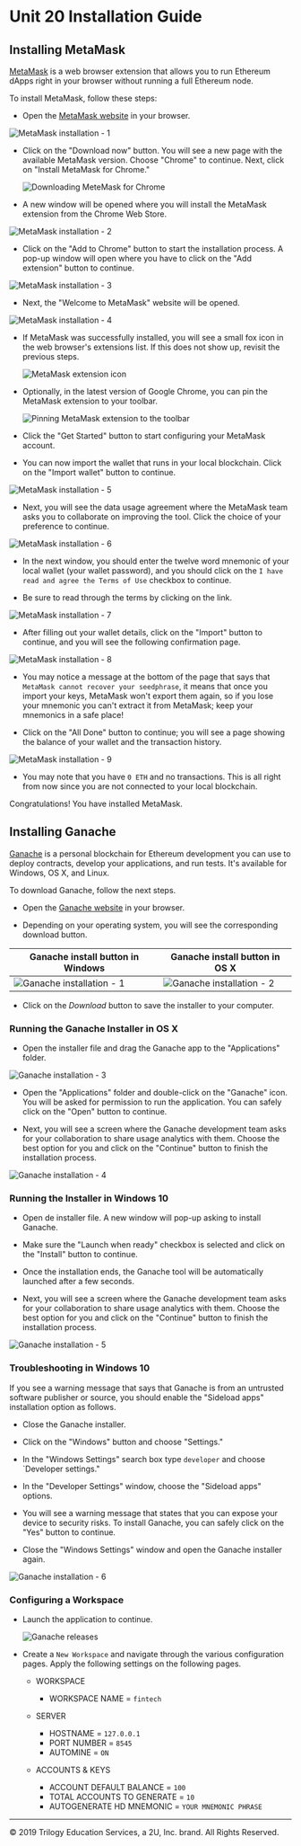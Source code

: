 # Unit 20 Installation Guide

## Installing MetaMask

[MetaMask](https://metamask.io/) is a web browser extension that allows you to run Ethereum dApps right in your browser without running a full Ethereum node.

To install MetaMask, follow these steps:

* Open the [MetaMask website](https://metamask.io/) in your browser.

 ![MetaMask installation - 1](Images/metamask-1.png)

* Click on the "Download now" button. You will see a new page with the available MetaMask version. Choose "Chrome" to continue. Next, click on "Install MetaMask for Chrome."

  ![Downloading MeteMask for Chrome](Images/metamask-for-chrome.gif)

* A new window will be opened where you will install the MetaMask extension from the Chrome Web Store.

 ![MetaMask installation - 2](Images/metamask-2.png)

* Click on the "Add to Chrome" button to start the installation process. A pop-up window will open where you have to click on the "Add extension" button to continue.

 ![MetaMask installation - 3](Images/metamask-3.png)

* Next, the "Welcome to MetaMask" website will be opened.

 ![MetaMask installation - 4](Images/metamask-4.png)

* If MetaMask was successfully installed, you will see a small fox icon in the web browser's extensions list. If this does not show up, revisit the previous steps.

  ![MetaMask extension icon](Images/metamask-extension-icon.png)

* Optionally, in the latest version of Google Chrome, you can pin the MetaMask extension to your toolbar.

  ![Pinning MetaMask extension to the toolbar](Images/metamask-pinning-extension.gif)

* Click the "Get Started" button to start configuring your MetaMask account.

* You can now import the wallet that runs in your local blockchain. Click on the "Import wallet" button to continue.

 ![MetaMask installation - 5](Images/metamask-5.png)

* Next, you will see the data usage agreement where the MetaMask team asks you to collaborate on improving the tool. Click the choice of your preference to continue.

 ![MetaMask installation - 6](Images/metamask-6.png)

* In the next window, you should enter the twelve word mnemonic of your local wallet (your wallet password), and you should click on the `I have read and agree the Terms of Use` checkbox to continue.

* Be sure to read through the terms by clicking on the link.

 ![MetaMask installation - 7](Images/metamask-7.png)

* After filling out your wallet details, click on the "Import" button to continue, and you will see the following confirmation page.

 ![MetaMask installation - 8](Images/metamask-8.png)

* You may notice a message at the bottom of the page that says that `MetaMask cannot recover your seedphrase`, it means that once you import your keys, MetaMask won't export them again, so if you lose your mnemonic you can't extract it from MetaMask; keep your mnemonics in a safe place!

* Click on the "All Done" button to continue; you will see a page showing the balance of your wallet and the transaction history.

 ![MetaMask installation - 9](Images/metamask-9.png)

* You may note that you have `0 ETH` and no transactions. This is all right from now since you are not connected to your local blockchain.

Congratulations! You have installed MetaMask.

## Installing Ganache

[Ganache](https://www.trufflesuite.com/ganache) is a personal blockchain for Ethereum development you can use to deploy contracts, develop your applications, and run tests. It's available for Windows, OS X, and Linux.

To download Ganache, follow the next steps.

* Open the [Ganache website](https://www.trufflesuite.com/ganache) in your browser.

* Depending on your operating system, you will see the corresponding download button.

 | Ganache install button in Windows | Ganache install button in OS X |
 | ------------------------------------------------- | ------------------------------------------------- |
 | ![Ganache installation - 1](Images/ganache-1.png) | ![Ganache installation - 2](Images/ganache-2.png) |

* Click on the _Download_ button to save the installer to your computer.

### Running the Ganache Installer in OS X

* Open the installer file and drag the Ganache app to the "Applications" folder.

 ![Ganache installation - 3](Images/ganache-3.gif)

* Open the "Applications" folder and double-click on the "Ganache" icon. You will be asked for permission to run the application. You can safely click on the "Open" button to continue.

* Next, you will see a screen where the Ganache development team asks for your collaboration to share usage analytics with them. Choose the best option for you and click on the "Continue" button to finish the installation process.

 ![Ganache installation - 4](Images/ganache-4.gif)

### Running the Installer in Windows 10

* Open de installer file. A new window will pop-up asking to install Ganache.

* Make sure the "Launch when ready" checkbox is selected and click on the "Install" button to continue.

* Once the installation ends, the Ganache tool will be automatically launched after a few seconds.

* Next, you will see a screen where the Ganache development team asks for your collaboration to share usage analytics with them. Choose the best option for you and click on the "Continue" button to finish the installation process.

 ![Ganache installation - 5](Images/ganache-5.gif)

### Troubleshooting in Windows 10

If you see a warning message that says that Ganache is from an untrusted software publisher or source, you should enable the "Sideload apps" installation option as follows.

* Close the Ganache installer.

* Click on the "Windows" button and choose "Settings."

* In the "Windows Settings" search box type `developer` and choose `Developer settings."

* In the "Developer Settings" window, choose the "Sideload apps" options.

* You will see a warning message that states that you can expose your device to security risks. To install Ganache, you can safely click on the "Yes" button to continue.

* Close the "Windows Settings" window and open the Ganache installer again.

![Ganache installation - 6](Images/ganache-6.gif)

### Configuring a Workspace

* Launch the application to continue.

    ![Ganache releases](Images/ganache_create_workspace.png)

* Create a `New Workspace` and navigate through the various configuration pages. Apply the following settings on the following pages.

  * WORKSPACE
    * WORKSPACE NAME = `fintech`

  * SERVER
    * HOSTNAME = `127.0.0.1`
    * PORT NUMBER = `8545`
    * AUTOMINE = `ON`

  * ACCOUNTS & KEYS
    * ACCOUNT DEFAULT BALANCE = `100`
    * TOTAL ACCOUNTS TO GENERATE = `10`
    * AUTOGENERATE HD MNEMONIC = `YOUR MNEMONIC PHRASE`
---
© 2019 Trilogy Education Services, a 2U, Inc. brand. All Rights Reserved.
